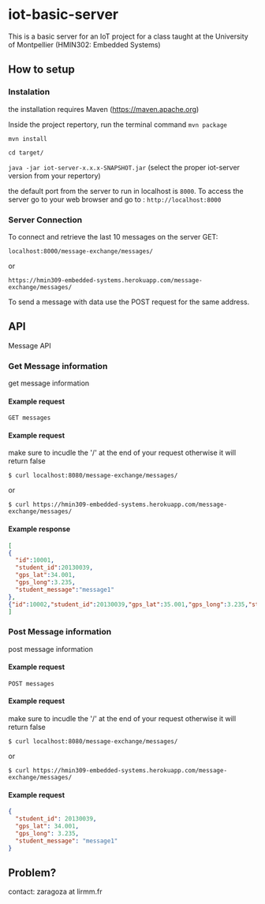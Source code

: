 # iot-basic-server
This is a basic server for an IoT project for a class taught at the University of Montpellier (HMIN302: Embedded Systems)

## How to setup
### Instalation
the installation requires Maven (https://maven.apache.org)

Inside the project repertory, run the terminal command ```mvn package``` 

```mvn install```

```cd target/```

```java -jar iot-server-x.x.x-SNAPSHOT.jar```
(select the proper iot-server version from your repertory)

the default port from the server to run in localhost is ```8000```. To access the server go to your web browser and go to : ```http://localhost:8000```

### Server Connection

To connect and retrieve the last 10 messages on the server GET:

```localhost:8000/message-exchange/messages/```

or

```https://hmin309-embedded-systems.herokuapp.com/message-exchange/messages/```

To send a message with data use the POST request for the same address.

## API

Message API

### Get Message information

get message information

#### Example request

```endpoint
GET messages
```

#### Example request

make sure to incudle the '/' at the end of your request otherwise it will return false

```curl
$ curl localhost:8080/message-exchange/messages/
```

or

```curl
$ curl https://hmin309-embedded-systems.herokuapp.com/message-exchange/messages/
```

#### Example response

```json
[
{
  "id":10001,
  "student_id":20130039,
  "gps_lat":34.001,
  "gps_long":3.235,
  "student_message":"message1"
},
{"id":10002,"student_id":20130039,"gps_lat":35.001,"gps_long":3.235,"student_message":"message2"},{"id":10003,"student_id":20130039,"gps_lat":36.001,"gps_long":3.235,"student_message":"message3"}
]
```

### Post Message information

post message information

#### Example request

```endpoint
POST messages
```

#### Example request

make sure to incudle the '/' at the end of your request otherwise it will return false

```curl
$ curl localhost:8080/message-exchange/messages/
```

or

```curl
$ curl https://hmin309-embedded-systems.herokuapp.com/message-exchange/messages/
```

#### Example request

```json
{
  "student_id": 20130039,
  "gps_lat": 34.001,
  "gps_long": 3.235,
  "student_message": "message1"
}
```


## Problem?

contact: zaragoza at lirmm.fr
